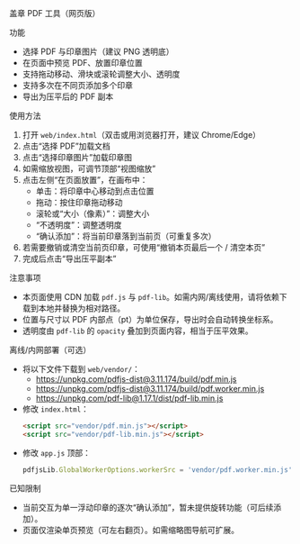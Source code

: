 盖章 PDF 工具（网页版）

功能
- 选择 PDF 与印章图片（建议 PNG 透明底）
- 在页面中预览 PDF、放置印章位置
- 支持拖动移动、滑块或滚轮调整大小、透明度
- 支持多次在不同页添加多个印章
- 导出为压平后的 PDF 副本

使用方法
1. 打开 `web/index.html`（双击或用浏览器打开，建议 Chrome/Edge）
2. 点击“选择 PDF”加载文档
3. 点击“选择印章图片”加载印章图
4. 如需缩放视图，可调节顶部“视图缩放”
5. 点击左侧“在页面放置”，在画布中：
   - 单击：将印章中心移动到点击位置
   - 拖动：按住印章拖动移动
   - 滚轮或“大小（像素）”：调整大小
   - “不透明度”：调整透明度
   - “确认添加”：将当前印章落到当前页（可重复多次）
6. 若需要撤销或清空当前页印章，可使用“撤销本页最后一个 / 清空本页”
7. 完成后点击“导出压平副本”

注意事项
- 本页面使用 CDN 加载 `pdf.js` 与 `pdf-lib`。如需内网/离线使用，请将依赖下载到本地并替换为相对路径。
- 位置与尺寸以 PDF 内部点（pt）为单位保存，导出时会自动转换坐标系。
- 透明度由 `pdf-lib` 的 `opacity` 叠加到页面内容，相当于压平效果。

离线/内网部署（可选）
- 将以下文件下载到 `web/vendor/`：
  - https://unpkg.com/pdfjs-dist@3.11.174/build/pdf.min.js
  - https://unpkg.com/pdfjs-dist@3.11.174/build/pdf.worker.min.js
  - https://unpkg.com/pdf-lib@1.17.1/dist/pdf-lib.min.js
- 修改 `index.html`：
  ```html
  <script src="vendor/pdf.min.js"></script>
  <script src="vendor/pdf-lib.min.js"></script>
  ```
- 修改 `app.js` 顶部：
  ```js
  pdfjsLib.GlobalWorkerOptions.workerSrc = 'vendor/pdf.worker.min.js';
  ```

已知限制
- 当前交互为单一浮动印章的逐次“确认添加”，暂未提供旋转功能（可后续添加）。
- 页面仅渲染单页预览（可左右翻页）。如需缩略图导航可扩展。

